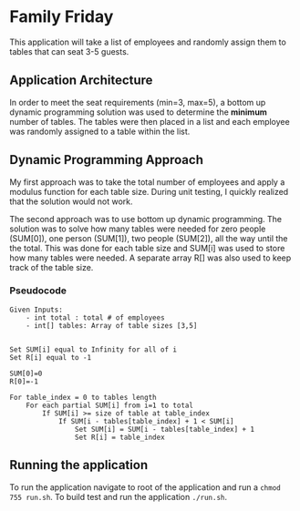 # Family Friday
This application will take a list of employees and randomly assign them to tables that can seat 3-5 guests. 

## Application Architecture
In order to meet the seat requirements (min=3, max=5), a bottom up dynamic programming solution was used to determine the **minimum** number of tables. The tables were then placed in a list and each employee was randomly assigned to a table within the list.



## Dynamic Programming Approach

My first approach was to take the total number of employees and apply a modulus function for each table size. During unit testing, I quickly realized that the solution would not work. 

The second approach was to use bottom up dynamic programming. The solution was to solve how many tables were needed for zero people (SUM[0]), one person (SUM[1]), two people (SUM[2]), all the way until the the total. This was done for each table size and SUM[i] was used to store how many tables were needed. A separate array R[] was also used to keep track of the table size.

### Pseudocode

```
Given Inputs: 
	- int total : total # of employees
	- int[] tables: Array of table sizes [3,5]


Set SUM[i] equal to Infinity for all of i
Set R[i] equal to -1

SUM[0]=0
R[0]=-1

For table_index = 0 to tables length
	For each partial SUM[i] from i=1 to total
		If SUM[i] >= size of table at table_index
			If SUM[i - tables[table_index] + 1 < SUM[i]
				Set SUM[i] = SUM[i - tables[table_index] + 1
				Set R[i] = table_index
```

## Running the application

To run the application navigate to root of the application and run a `chmod 755 run.sh`. To build test and run the application `./run.sh`.